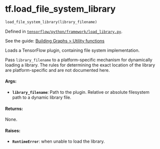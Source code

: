 <div itemscope itemtype="http://developers.google.com/ReferenceObject">
<meta itemprop="name" content="tf.load_file_system_library" />
</div>

# tf.load_file_system_library

``` python
load_file_system_library(library_filename)
```



Defined in [`tensorflow/python/framework/load_library.py`](https://www.tensorflow.org/code/tensorflow/python/framework/load_library.py).

See the guide: [Building Graphs > Utility functions](../../../api_guides/python/framework.md#Utility_functions)

Loads a TensorFlow plugin, containing file system implementation.

Pass `library_filename` to a platform-specific mechanism for dynamically
loading a library. The rules for determining the exact location of the
library are platform-specific and are not documented here.

#### Args:

* <b>`library_filename`</b>: Path to the plugin.
    Relative or absolute filesystem path to a dynamic library file.


#### Returns:

  None.


#### Raises:

* <b>`RuntimeError`</b>: when unable to load the library.